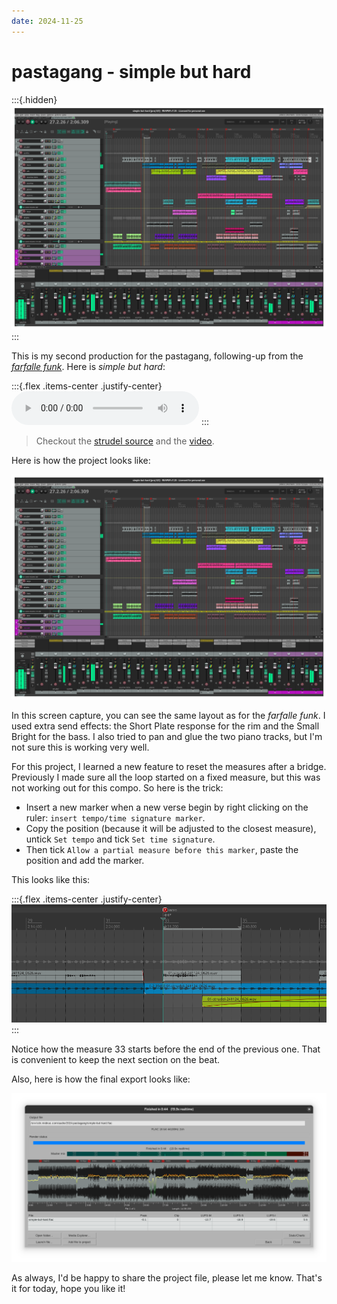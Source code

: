 ```yaml
---
date: 2024-11-25
---
```

# pastagang - simple but hard

:::{.hidden}
![pgSimpleButHard-final](media/pgSimpleButHard-final.png)
:::

This is my second production for the pastagang, following-up from the [*farfalle funk*](./pgFarfalleFunk.md).
Here is *simple but hard*:

:::{.flex .items-center .justify-center}
<audio controls class="md:w-[750px] mb-4">
  <source src="https://cdn.midirus.com/audio/2024-pastagang/simple-but-hard.mp3" type="audio/mpeg">
Your browser does not support the audio element.
</audio>
:::

> Checkout the [strudel source](https://strudel.cc/?azOBiV6qi-o9) and the [video](https://youtu.be/kKj8cQvWe6o?t=1913).

Here is how the project looks like:

![pgSimpleButHard-final](media/pgSimpleButHard-final.png)

In this screen capture, you can see the same layout as for the *farfalle funk*.
I used extra send effects: the Short Plate response for the rim and the Small Bright for the bass.
I also tried to pan and glue the two piano tracks, but I'm not sure this is working very well.

For this project, I learned a new feature to reset the measures after a bridge.
Previously I made sure all the loop started on a fixed measure, but this was not working out for this compo.
So here is the trick:

- Insert a new marker when a new verse begin by right clicking on the ruler: `insert tempo/time signature marker`.
- Copy the position (because it will be adjusted to the closest measure), untick `Set tempo` and tick `Set time signature`.
- Then tick `Allow a partial measure before this marker`, paste the position and add the marker.

This looks like this:

:::{.flex .items-center .justify-center}
![pgSimpleButHard-measures](media/pgSimpleButHard-measures.png)
:::

Notice how the measure 33 starts before the end of the previous one. That is convenient to keep the next section on the beat.

Also, here is how the final export looks like:

![pgSimpleButHard-export](media/pgSimpleButHard-export.png)

As always, I'd be happy to share the project file, please let me know.
That's it for today, hope you like it!
